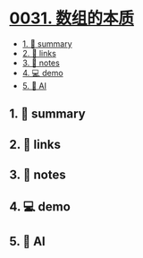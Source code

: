# [0031. 数组的本质](https://github.com/Tdahuyou/javascript/tree/main/0031.%20%E6%95%B0%E7%BB%84%E7%9A%84%E6%9C%AC%E8%B4%A8)


<!-- region:toc -->
- [1. 📝 summary](#1--summary-8)
- [2. 🔗 links](#2--links-8)
- [3. 📒 notes](#3--notes-8)
- [4. 💻 demo](#4--demo-8)
- [5. 🤖 AI](#5--ai-8)
<!-- endregion:toc -->

## 1. 📝 summary

## 2. 🔗 links
## 3. 📒 notes
## 4. 💻 demo
## 5. 🤖 AI
